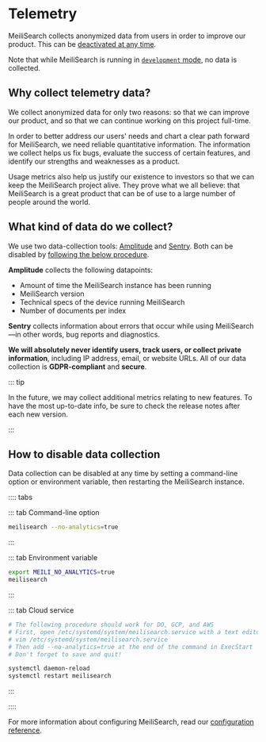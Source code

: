 # Telemetry

MeiliSearch collects anonymized data from users in order to improve our product. This can be [deactivated at any time](#how-to-disable-data-collection).

Note that while MeiliSearch is running in [`development` mode](/reference/features/configuration.md#environment), no data is collected.

## Why collect telemetry data?

We collect anonymized data for only two reasons: so that we can improve our product, and so that we can continue working on this project full-time.

In order to better address our users' needs and chart a clear path forward for MeiliSearch, we need reliable quantitative information. The information we collect helps us fix bugs, evaluate the success of certain features, and identify our strengths and weaknesses as a product.

Usage metrics also help us justify our existence to investors so that we can keep the MeiliSearch project alive. They prove what we all believe: that MeiliSearch is a great product that can be of use to a large number of people around the world.

## What kind of data do we collect?

We use two data-collection tools: [Amplitude](https://amplitude.com/amplitude-analytics) and [Sentry](https://sentry.io/welcome/). Both can be disabled by [following the below procedure](#how-to-disable-data-collection).

**Amplitude** collects the following datapoints:

- Amount of time the MeiliSearch instance has been running
- MeiliSearch version
- Technical specs of the device running MeiliSearch
- Number of documents per index

**Sentry** collects information about errors that occur while using MeiliSearch—in other words, bug reports and diagnostics.

**We will absolutely never identify users, track users, or collect private information**, including IP address, email, or website URLs. All of our data collection is **GDPR-compliant** and **secure**.

::: tip

In the future, we may collect additional metrics relating to new features. To have the most up-to-date info, be sure to check the release notes after each new version. <Badge text="soon" type="warn"/>

:::

## How to disable data collection

Data collection can be disabled at any time by setting a command-line option or environment variable, then restarting the MeiliSearch instance.

:::: tabs

::: tab Command-line option

```bash
meilisearch --no-analytics=true
```

:::

::: tab Environment variable

```bash
export MEILI_NO_ANALYTICS=true
meilisearch
```

:::

::: tab Cloud service

```bash
# The following procedure should work for DO, GCP, and AWS
# First, open /etc/systemd/system/meilisearch.service with a text editor
# vim /etc/systemd/system/meilisearch.service
# Then add --no-analytics=true at the end of the command in ExecStart
# Don't forget to save and quit!

systemctl daemon-reload
systemctl restart meilisearch
```

:::

::::

For more information about configuring MeiliSearch, read our [configuration reference](/reference/features/configuration.md).
